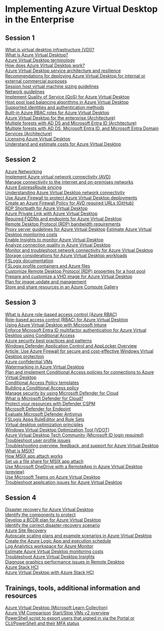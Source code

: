 # Implementing Azure Virtual Desktop in the Enterprise

## Session 1

[What is virtual desktop infrastructure (VDI)?](https://azure.microsoft.com/en-us/resources/cloud-computing-dictionary/what-is-virtual-desktop-infrastructure-vdi?WT.mc_id=AZ-MVP-5002880)\
[What is Azure Virtual Desktop?](https://learn.microsoft.com/azure/virtual-desktop/overview?WT.mc_id=AZ-MVP-5002880)\
[Azure Virtual Desktop terminology](https://learn.microsoft.com/en-us/azure/virtual-desktop/terminology)\
[How does Azure Virtual Desktop work?](https://learn.microsoft.com/training/modules/m365-wvd-intro/3-how-windows-virtual-desktop-works/?WT.mc_id=AZ-MVP-5002880)\
[Azure Virtual Desktop service architecture and resilience](https://learn.microsoft.com/azure/virtual-desktop/service-architecture-resilience?WT.mc_id=AZ-MVP-5002880)\
[Recommendations for deploying Azure Virtual Desktop for internal or external commercial purposes](https://learn.microsoft.com/azure/virtual-desktop/organization-internal-external-commercial-purposes-recommendations?WT.mc_id=AZ-MVP-5002880)\
[Session host virtual machine sizing guidelines](https://learn.microsoft.com/windows-server/remote/remote-desktop-services/virtual-machine-recs?WT.mc_id=AZ-MVP-5002880)\
[Network guidelines](https://learn.microsoft.com/en-us/windows-server/remote/remote-desktop-services/network-guidance?WT.mc_id=AZ-MVP-5002880)\
[Implement Quality of Service (QoS) for Azure Virtual Desktop](https://learn.microsoft.com/azure/virtual-desktop/rdp-quality-of-service-qos?WT.mc_id=AZ-MVP-5002880)\
[Host pool load balancing algorithms in Azure Virtual Desktop](https://learn.microsoft.com/azure/virtual-desktop/host-pool-load-balancing?WT.mc_id=AZ-MVP-5002880)\
[Supported identities and authentication methods](https://learn.microsoft.com/azure/virtual-desktop/authentication?WT.mc_id=AZ-MVP-5002880)\
[Built-in Azure RBAC roles for Azure Virtual Desktop](https://learn.microsoft.com/azure/virtual-desktop/rbac?WT.mc_id=AZ-MVP-5002880)\
[Azure Virtual Desktop for the enterprise (Architecture)](https://learn.microsoft.com/azure/architecture/example-scenario/azure-virtual-desktop/azure-virtual-desktop?WT.mc_id=AZ-MVP-5002880)\
[Multiple forests with AD DS and Microsoft Entra ID (Architecture)](https://learn.microsoft.com/azure/architecture/example-scenario/azure-virtual-desktop/multi-forest?WT.mc_id=AZ-MVP-5002880)\
[Multiple forests with AD DS, Microsoft Entra ID, and Microsoft Entra Domain Services (Architecture)](https://learn.microsoft.com/azure/architecture/example-scenario/azure-virtual-desktop/multi-forest-azure-managed?WT.mc_id=AZ-MVP-5002880)\
[Licensing Azure Virtual Desktop](https://learn.microsoft.com/azure/virtual-desktop/licensing?WT.mc_id=AZ-MVP-5002880)\
[Understand and estimate costs for Azure Virtual Desktop](https://learn.microsoft.com/azure/virtual-desktop/understand-estimate-costs?WT.mc_id=AZ-MVP-5002880)

## Session 2

[Azure Networking](https://learn.microsoft.com/azure/virtual-network/virtual-networks-overview?WT.mc_id=AZ-MVP-5002880)\
[Implement Azure virtual network connectivity (AVD)](https://learn.microsoft.com/training/modules/implement-manage-networking-azure-virtual-desktop/?WT.mc_id=AZ-MVP-5002880)\
[Manage connectivity to the internet and on-premises networks](https://learn.microsoft.com/training/modules/implement-manage-networking-azure-virtual-desktop/?WT.mc_id=AZ-MVP-5002880)\
[Azure ExpressRoute pricing](https://azure.microsoft.com/pricing/details/expressroute/?WT.mc_id=AZ-MVP-5002880)\
[Understanding Azure Virtual Desktop network connectivity](https://learn.microsoft.com/en-us/azure/virtual-desktop/network-connectivity?WT.mc_id=AZ-MVP-5002880)\
[Use Azure Firewall to protect Azure Virtual Desktop deployments](https://learn.microsoft.com/azure/firewall/protect-azure-virtual-desktop?WT.mc_id=ES-MVP-5002880)\
[Create an Azure Firewall Policy for AVD required URLs (GitHub)](https://github.com/Azure/RDS-Templates/tree/master/AzureFirewallPolicyForAVD?WT.mc_id=ES-MVP-5002880)\
[RDP Shortpath for Azure Virtual Desktop](https://learn.microsoft.com/azure/virtual-desktop/rdp-shortpath?WT.mc_id=AZ-MVP-5002880)\
[Azure Private Link with Azure Virtual Desktop](https://learn.microsoft.com/azure/virtual-desktop/private-link-overview?WT.mc_id=AZ-MVP-5002880)\
[Required FQDNs and endpoints for Azure Virtual Desktop](https://learn.microsoft.com/azure/virtual-desktop/required-fqdn-endpoint?WT.mc_id=AZ-MVP-5002880)\
[Remote Desktop Protocol (RDP) bandwidth requirements](https://learn.microsoft.com/azure/virtual-desktop/rdp-bandwidth?WT.mc_id=AZ-MVP-5002880)\
[Proxy server guidelines for Azure Virtual Desktop](https://learn.microsoft.com/en-us/azure/virtual-desktop/proxy-server-support)
[Estimate Azure Virtual Desktop monitoring costs](https://learn.microsoft.com/azure/virtual-desktop/insights-costs?WT.mc_id=AZ-MVP-5002880)\
[Enable Insights to monitor Azure Virtual Desktop](https://learn.microsoft.com/en-us/azure/virtual-desktop/insights?WT.mc_id=AZ-MVP-5002880)\
[Analyze connection quality in Azure Virtual Desktop](https://learn.microsoft.com/azure/virtual-desktop/connection-latency?WT.mc_id=AZ-MVP-5002880)\
[Monitor and troubleshoot network connectivity for Azure Virtual Desktop](https://learn.microsoft.com/training/modules/implement-manage-networking-azure-virtual-desktop/?WT.mc_id=AZ-MVP-5002880)\
[Storage considerations for Azure Virtual Desktop workloads](https://learn.microsoft.com/azure/well-architected/azure-virtual-desktop/storage?WT.mc_id=AZ-MVP-5002880)\
[FSLogix documentation](https://learn.microsoft.com/fslogix/?WT.mc_id=AZ-MVP-5002880)\
[FSLogix profile containers and Azure files](https://learn.microsoft.com/azure/virtual-desktop/fslogix-containers-azure-files?WT.mc_id=AZ-MVP-5002880)\
[Customize Remote Desktop Protocol (RDP) properties for a host pool](https://learn.microsoft.com/azure/virtual-desktop/customize-rdp-properties?WT.mc_id=AZ-MVP-5002880)\
[Prepare and customize a VHD image for Azure Virtual Desktop](https://learn.microsoft.com/azure/virtual-desktop/set-up-customize-master-image?WT.mc_id=AZ-MVP-5002880)\
[Plan for image update and management](https://learn.microsoft.com/en-us/training/modules/create-manage-session-host-image/4-plan-for-image-update-management/?WT.mc_id=AZ-MVP-5002880)\
[Store and share resources in an Azure Compute Gallery](https://learn.microsoft.com/azure/virtual-machines/azure-compute-gallery?WT.mc_id=AZ-MVP-5002880)

## Session 3

[What is Azure role-based access control (Azure RBAC)](https://learn.microsoft.com/azure/role-based-access-control/overview?WT.mc_id=ES-MVP-5002880)\
[Role-based access control (RBAC) for Azure Virtual Desktop](https://learn.microsoft.com/azure/virtual-desktop/rbac?WT.mc_id=AZ-MVP-5002880?WT.mc_id=ES-MVP-5002880)\
[Using Azure Virtual Desktop with Microsoft Intune](https://learn.microsoft.com/en-us/training/modules/manage-access/4-use-azure-virtual-desktop-with-intune/?WT.mc_id=AZ-MVP-5002880)\
[Enforce Microsoft Entra ID multifactor authentication for Azure Virtual Desktop using Conditional Access](https://learn.microsoft.com/azure/virtual-desktop/set-up-mfa?WT.mc_id=ES-MVP-5002880)\
[Azure security best practices and patterns](https://learn.microsoft.com/azure/security/fundamentals/best-practices-and-patterns?WT.mc_id=ES-MVP-5002880)\
[Windows Defender Application Control and AppLocker Overview](https://learn.microsoft.com/windows/security/application-security/application-control/windows-defender-application-control/wdac-and-applocker-overview?WT.mc_id=ES-MVP-5002880)\
[Article: Use Azure Firewall for secure and cost-effective Windows Virtual Desktop protection](https://azure.microsoft.com/en-us/blog/use-azure-firewall-for-secure-and-cost-effective-windows-virtual-desktop-protection?WT.mc_id=ES-MVP-5002880)\
[Azure confidential VMs](https://learn.microsoft.com/azure/confidential-computing/confidential-vm-overview?WT.mc_id=AZ-MVP-5002880)\
[Watermarking in Azure Virtual Desktop](https://learn.microsoft.com/azure/virtual-desktop/watermarking?WT.mc_id=AZ-MVP-5002880)\
[Plan and implement Conditional Access policies for connections to Azure Virtual Desktop](https://learn.microsoft.com/training/modules/manage-security/2-plan-implement-conditional-access-policies-for-connections/?WT.mc_id=ES-MVP-5002880)\
[Conditional Access Policy templates](https://learn.microsoft.com/entra/identity/conditional-access/concept-conditional-access-policy-common?WT.mc_id=ES-MVP-5002880)\
[Building a Conditional Access policy](https://learn.microsoft.com/entra/identity/conditional-access/concept-conditional-access-policies?WT.mc_id=ES-MVP-5002880)\
[Manage security by using Microsoft Defender for Cloud](https://learn.microsoft.com/training/modules/manage-security/5-manage-security-by-using-azure-security-center/?WT.mc_id=AZ-MVP-5002880)\
[What is Microsoft Defender for Cloud?](https://learn.microsoft.com/azure/defender-for-cloud/defender-for-cloud-introduction?WT.mc_id=ES-MVP-5002880)\
[Protect your resources with Defender CSPM](https://learn.microsoft.com/azure/defender-for-cloud/tutorial-enable-cspm-plan?WT.mc_id=AZ-MVP-5002880)\
[Microsoft Defender for Endpoint](https://learn.microsoft.com/defender-endpoint/microsoft-defender-endpoint?WT.mc_id=ES-MVP-5002880)\
[Evaluate Microsoft Defender Antivirus](https://learn.microsoft.com/defender-endpoint/evaluate-microsoft-defender-antivirus?WT.mc_id=ES-MVP-5002880)\
[FSLogix Apps RuleEditor and Rule Sets](https://learn.microsoft.com/fslogix/concepts-fslogix-apps-rule-editor-rule-sets?WT.mc_id=AZ-MVP-5002880)\
[Virtual desktop optimization principles](https://learn.microsoft.com/training/modules/configure-user-experience-settings/2-virtual-desktop-optimization-principles/?WT.mc_id=AZ-MVP-5002880)\
[Windows Virtual Desktop Optimization Tool (VDOT)](https://github.com/The-Virtual-Desktop-Team/Virtual-Desktop-Optimization-Tool?WT.mc_id=AZ-MVP-5002880)\
[Azure Virtual Desktop Tech Community (Microsoft ID login required)](https://techcommunity.microsoft.com/t5/azure-virtual-desktop/bd-p/AzureVirtualDesktopForum?WT.mc_id=AZ-MVP-5002880)\
[Troubleshoot user profile issues](https://learn.microsoft.com/training/modules/configure-user-experience-settings/10-troubleshoot-user-profile-issues/?WT.mc_id=AZ-MVP-5002880)\
[Troubleshooting overview, feedback, and support for Azure Virtual Desktop](https://learn.microsoft.com/azure/virtual-desktop/troubleshoot-set-up-overview?WT.mc_id=AZ-MVP-5002880)\
[What is MSIX?](https://learn.microsoft.com/windows/msix/overview?WT.mc_id=AZ-MVP-5002880)\
[How MSIX app attach works](https://learn.microsoft.com/training/modules/install-configure-apps-session-host/3-how-msix-app-attach-works/?WT.mc_id=AZ-MVP-5002880)\
[Set up a file share for MSIX app attach](https://learn.microsoft.com/training/modules/install-configure-apps-session-host/4-setup-file-share-for-msix-app-attach/?WT.mc_id=AZ-MVP-5002880)\
[Use Microsoft OneDrive with a RemoteApp in Azure Virtual Desktop (preview)](https://learn.microsoft.com/azure/virtual-desktop/onedrive-remoteapp?WT.mc_id=AZ-MVP-5002880)\
[Use Microsoft Teams on Azure Virtual Desktop](https://learn.microsoft.com/en-us/azure/virtual-desktop/teams-on-avd?WT.mc_id=AZ-MVP-5002880)\
[Troubleshoot application issues for Azure Virtual Desktop](https://learn.microsoft.com/training/modules/install-configure-apps-session-host/10-troubleshoot-application-issues-user-input-delay/?WT.mc_id=AZ-MVP-5002880)

## Session 4

[Disaster recovery for Azure Virtual Desktop](https://learn.microsoft.com/training/modules/plan-implement-business-continuity-disaster-recovery/2-disaster-recovery-for-azure-virtual-desktop/?WT.mc_id=AZ-MVP-5002880)\
[Identify the components to protect](https://learn.microsoft.com/training/modules/business-continuity-disaster-recovery-azure-virtual-desktop/2-identify-components-to-protect/?WT.mc_id=AZ-MVP-5002880)\
[Develop a BCDR plan for Azure Virtual Desktop](https://learn.microsoft.com/training/modules/business-continuity-disaster-recovery-azure-virtual-desktop/3-develop-bcdr-plan-azure-virtual-desktop?WT.mc_id=AZ-MVP-5002880)\
[Identify the correct disaster-recovery scenario](https://learn.microsoft.com/training/modules/business-continuity-disaster-recovery-azure-virtual-desktop/4-identify-correct-dr-scenario/?WT.mc_id=AZ-MVP-5002880)\
[Azure Site Recovery](https://learn.microsoft.com/azure/site-recovery/site-recovery-overview?WT.mc_id=AZ-MVP-5002880)\
[Autoscale scaling plans and example scenarios in Azure Virtual Desktop](https://learn.microsoft.com/azure/virtual-desktop/autoscale-scenarios?WT.mc_id=AZ-MVP-5002880)\
[Create the Azure Logic App and execution schedule](https://learn.microsoft.com/training/modules/automate-azure-virtual-desktop-management-tasks/5-create-azure-logic-app-execution-schedule/?WT.mc_id=AZ-MVP-5002880)\
[Log Analytics workspace for Azure Monitor](https://learn.microsoft.com/training/modules/monitor-manage-performance-health/3-log-analytics-workspace-for-azure-monitor/?WT.mc_id=AZ-MVP-5002880)\
[Estimate Azure Virtual Desktop monitoring costs](https://learn.microsoft.com/azure/virtual-desktop/insights-costs?WT.mc_id=AZ-MVP-5002880)\
[Troubleshoot Azure Virtual Desktop Insights](https://learn.microsoft.com/azure/virtual-desktop/troubleshoot-insights?WT.mc_id=AZ-MVP-5002880)\
[Diagnose graphics performance issues in Remote Desktop](https://learn.microsoft.com/azure/virtual-desktop/remotefx-graphics-performance-counters?WT.mc_id=AZ-MVP-5002880)\
[Azure Stack HCI](https://azure.microsoft.com/en-us/products/azure-stack/hci?WT.mc_id=AZ-MVP-5002880)\
[Azure Virtual Desktop with Azure Stack HCI](https://learn.microsoft.com/azure/virtual-desktop/azure-stack-hci-overview?WT.mc_id=AZ-MVP-5002880)

## Trainings, tools, additional information and resources

[Azure Virtual Desktop (Microsoft Learn Collection)](https://learn.microsoft.com/en-us/collections/zkmncknn57180w?&sharingId=AZ-MVP-5002880)\
[Azure VM Comparison](https://cloudprice.net/?region=uksouth&currency=EUR)
[Start/Stop VMs v2 overview](https://learn.microsoft.com/azure/azure-functions/start-stop-vms/overview?WT.mc_id=AZ-MVP-5002880)\
[PowerShell script to export users that signed in via the Portal or CLI/PowerShell and their MFA status](https://azuread.github.io/MSIdentityTools/commands/Export-MsIdAzureMfaReport?WT.mc_id=ES-MVP-5002880)